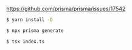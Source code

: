 https://github.com/prisma/prisma/issues/17542

```bash
$ yarn install -D

$ npx prisma generate

$ tsx index.ts
```
